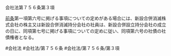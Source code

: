 会社法第７５６条第３項

[前条](会社法＿＿＿＿第７５５条第１項)第一項第六号に掲げる事項についての定めがある場合には、新設合併消滅株式会社の株主又は新設合併消滅持分会社の社員は、新設合併設立持分会社の成立の日に、同項第七号に掲げる事項についての定めに従い、同項第六号の社債の社債権者となる。

#会社法
#会社法/第７５６条
#会社法/第７５６条/第３項
